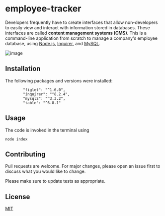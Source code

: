 # employee-tracker

Developers frequently have to create interfaces that allow non-developers to easily view and interact with information stored in databases. These interfaces are called **content management systems (CMS)**. This is a command-line application from scratch to manage a company's employee database, using [Node.js](https://nodejs.org/en), [Inquirer](https://www.npmjs.com/package/inquirer/v/8.2.4#installation), and [MySQL](https://www.mysql.com/).

![image](https://github.com/l-antonello/employee-tracker/assets/122548483/348ca87e-6c82-4c3a-9761-ac85cb426bb7)

## Installation

The following packages and versions were installed:
```      "dotenv": "^16.1.4",
        "figlet": "^1.6.0",
        "inquirer": "^8.2.4",
        "mysql2": "^3.3.2",
        "table": "^6.8.1"
```
       
## Usage

The code is invoked in the terminal using
```
node index
```

## Contributing

Pull requests are welcome. For major changes, please open an issue first
to discuss what you would like to change.

Please make sure to update tests as appropriate.


## License

[MIT](https://choosealicense.com/licenses/mit/)
